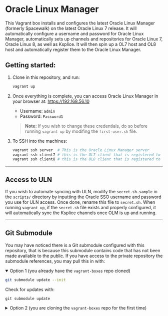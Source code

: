# Oracle Linux Manager

This Vagrant box installs and configures the latest Oracle Linux Manager (formerly Spacewalk) on the latest Oracle Linux 7 release. It will automatically configure a username and password for Oracle Linux Manager, automatically sets up channels and repositories for Oracle Linux 7, Oracle Linux 8, as well as Ksplice. It will then spin up a OL7 host and OL8 host and automatically register them to the Oracle Linux Manager.

## Getting started:

1. Clone in this repository, and run:

    ```bash
    vagrant up
    ```

2. Once everything is complete, you can access Oracle Linux Manager in your browser at: https://192.168.56.10

    - Username: `admin`
    - Password: `Password1`


    > **Note:** If you wish to change these credentials, do so before running `vagrant up` by modifing the `first-user.sh` file.

3. To SSH into the machines:

    ```bash
    vagrant ssh server  # This is the Oracle Linux Manager server
    vagrant ssh client7 # this is the OL7 client that is registered to OLM
    vagrant ssh client8 # this is the OL8 client that is registered to OLM
    ```

---

## Access to ULN

If you wish to automate syncing with ULN, modify the `secret.sh.sample` in the `scripts/` directory by inputting the Oracle SSO username and password you use for ULN access. Once done, rename this file to `secret.sh`. When running `vagrant up`, if the `secret.sh` file exists and properly configured, it will automatically sync the Ksplice channels once OLM is up and running.

---

## Git Submodule

You may have noticed there is a Git submodule configured with this repository, that is because this submodule contains code that has not been made available to the public. If you have access to the private repository the submodule references, you may pull this in with:

<details open>
<summary>Option 1 (you already have the <code>vagrant-boxes</code> repo cloned)</summary>


```bash
git submodule update --init
```
   
Check for updates with:
```
git submodule update
```
</details>

<details>
<summary>Option 2 (you are cloning the <code>vagrant-boxes</code> repo for the first time)</summary>

```bash
git clone --recurse-submodules git@github.com:etho201/vagrant-boxes.git
```
</details>
